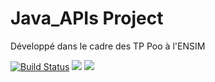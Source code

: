 # Java_APIs Project

Développé dans le cadre des TP Poo à l'ENSIM

[![Build Status](https://travis-ci.com/mehdi-nait/Java_APIs.svg?branch=master)](https://travis-ci.com/mehdi-nait/Java_APIs)
<a href="https://codeclimate.com/github/mehdi-nait/Java_APIs/maintainability"><img src="https://api.codeclimate.com/v1/badges/768155fba6d4d637f3a9/maintainability" /></a>
<a href="https://codeclimate.com/github/mehdi-nait/Java_APIs/test_coverage"><img src="https://api.codeclimate.com/v1/badges/768155fba6d4d637f3a9/test_coverage" /></a>
